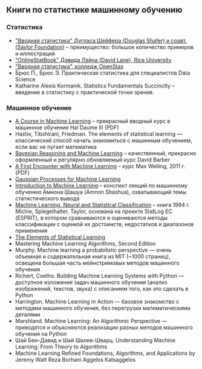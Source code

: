 ## Книги по статистике машинному обучению
### Статистика
- ["Вводная статистика" Дугласа Шейфера (Douglas Shafer) и соавт. (Saylor
Foundation)](https://open.umn.edu/opentextbooks/textbooks/introductory-statistics) – преимущество: большое количество примеров и иллюстраций
- ["OnlineStatBook" Дэвида Лэйна (David Lane), Rice University](http://onlinestatbook.com/)
- ["Вводная статистика", колледж OpenStax](https://openstax.org/details/introductory-statistics)
- Брюс П., Брюс Э. Практическая статистика для специалистов Data Science 
- Katharine Alexis Kormanik. Statistics Fundamentals Succinctly – введение в статистику с практической точки зрения.

### Машинное обучение
- [A Course in Machine Learning](http://ciml.info/dl/v0_9/ciml-v0_9-all.pdf) – прекрасный вводный курс в машинное обучение Hal Daume III (PDF)
- Hastie, Tibshirani, Friedman. The elements of statistical learning — классический способ начать знакомиться с машинным обучением, если вас не пугает математика
- [Bayesian Reasoning and Machine Learning](http://web4.cs.ucl.ac.uk/staff/D.Barber/pmwiki/pmwiki.php?n=Brml.HomePage) – качественный, прекрасно оформленный и регулярно обновляемый курс David Barber
- [A First Encounter with Machine Learning](https://www.ics.uci.edu/~welling/teaching/ICS273Afall11/IntroMLBook.pdf) – курс Max Welling, 2011 г. (PDF)
- [Gaussian Processes for Machine Learning](http://www.gaussianprocess.org/gpml/)
- [Introduction to Machine Learning](https://arxiv.org/abs/0904.3664v1) – конспект лекций по машинному обучению Амнона Шашуа (Amnon Shashua), охватывающий темы статистического вывода
- [Machine Learning, Neural and Statistical Classification](http://www1.maths.leeds.ac.uk/~charles/statlog/) – книга 1994 г. Michie, Spiegelhalter, Taylor, основана на проекте StatLog ЕС (ESPRIT), в котором сравниваются и оцениваются методы классификации с оценкой их достоинств, недостатков и диапазонов применения
- [The Elements of Statistical Learning](https://web.archive.org/web/20131027220938/http://www-stat.stanford.edu/~tibs/ElemStatLearn//)
- Mastering Machine Learning Algorithms, Second Edition
- Murphy. Machine learning a probabilistic perspective — очень объемная и содержательная книга из MIT (~1000 страниц), освещена большая часть мейнстримовых методов машинного обучения
- Richert, Coelho. Building Machine Learning Systems with Python — доступное изложение задач машинного обучения (анализ изображений, текстов, звука) с описанием того, как это сделать в Python
- Harrington. Machine Learning in Action — базовое знакомство с методами машинного обучения, без перегрузки математическими деталями
- Marshland. Machine Learning: An Algorithmic Perspective — приводятся и объясняются реализации разных методов машинного обучения на Python
- Шай Бен-Давид и Шай Шалев-Шварц. Understanding Machine Learning: From Theory to Algorithms
- Machine Learning Refined Foundations, Algorithms, and Applications by Jeremy Watt Reza Borhani Aggelos Katsaggelos
